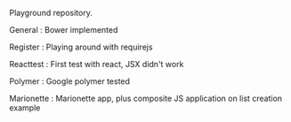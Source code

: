 Playground repository.  

General : Bower implemented  

Register : Playing around with requirejs  

Reacttest : First test with react, JSX didn't work  

Polymer : Google polymer tested  

Marionette : Marionette app, plus composite JS application on list creation example  
